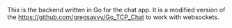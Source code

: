 This is the backend written in Go for the chat app. It is a modified version of the https://github.com/gregsavvy/Go_TCP_Chat to work with websockets.